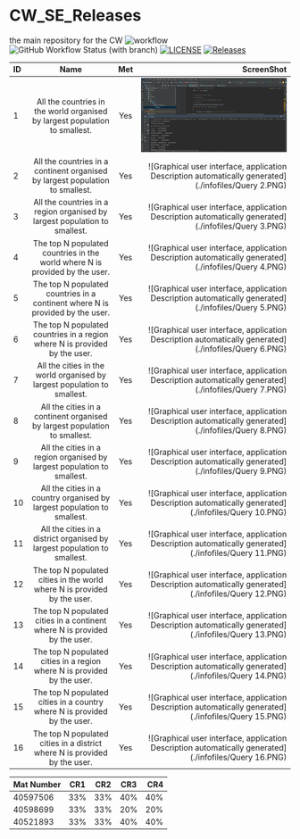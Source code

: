 # CW_SE_Releases
the main repository for the CW
![workflow](https://github.com/Jln2002/CW_SE_Releases/actions/workflows/main.yml/badge.svg)
![GitHub Workflow Status (with branch)](https://img.shields.io/github/actions/workflow/status/Jln2002/CW_SE_Releases/main.yml?branch=Developer)
[![LICENSE](https://img.shields.io/github/license/Jln2002/CW_SE_Releases.svg?style=flat-square)](https://github.com/<Jln2002>/CW_SE_Releases/blob/master/LICENSE)
[![Releases](https://img.shields.io/github/release/Jln2002/CW_SE_Releases/all.svg?style=flat-square)](https://github.com/<Jln2002>/CW_SE_Releases/releases)

| ID | Name | Met | ScreenShot |
|:---|:----:|:---:|-----------:|
| 1  | All the countries in the world organised by largest population to smallest.    | Yes | ![Graphical user interface, application Description automatically generated](./infofiles/Capture.PNG)|
| 2  |All the countries in a continent organised by largest population to smallest.    | Yes | ![Graphical user interface, application Description automatically generated](./infofiles/Query 2.PNG)|
| 3  | All the countries in a region organised by largest population to smallest.    | Yes | ![Graphical user interface, application Description automatically generated](./infofiles/Query 3.PNG)|
| 4  | The top N populated countries in the world where N is provided by the user.    | Yes | ![Graphical user interface, application Description automatically generated](./infofiles/Query 4.PNG)|
| 5  | The top N populated countries in a continent where N is provided by the user.    | Yes | ![Graphical user interface, application Description automatically generated](./infofiles/Query 5.PNG)|
| 6  | The top N populated countries in a region where N is provided by the user.    | Yes | ![Graphical user interface, application Description automatically generated](./infofiles/Query 6.PNG)|
| 7  | All the cities in the world organised by largest population to smallest. | Yes | ![Graphical user interface, application Description automatically generated](./infofiles/Query 7.PNG)|
| 8  | All the cities in a continent organised by largest population to smallest. | Yes | ![Graphical user interface, application Description automatically generated](./infofiles/Query 8.PNG)|
| 9  | All the cities in a region organised by largest population to smallest.    | Yes | ![Graphical user interface, application Description automatically generated](./infofiles/Query 9.PNG)|
| 10  | All the cities in a country organised by largest population to smallest.     | Yes | ![Graphical user interface, application Description automatically generated](./infofiles/Query 10.PNG)|
| 11  | All the cities in a district organised by largest population to smallest.     | Yes | ![Graphical user interface, application Description automatically generated](./infofiles/Query 11.PNG)|
| 12  | The top N populated cities in the world where N is provided by the user.     | Yes | ![Graphical user interface, application Description automatically generated](./infofiles/Query 12.PNG)|
| 13  | The top N populated cities in a continent where N is provided by the user.     | Yes | ![Graphical user interface, application Description automatically generated](./infofiles/Query 13.PNG)|
| 14  | The top N populated cities in a region where N is provided by the user.     | Yes | ![Graphical user interface, application Description automatically generated](./infofiles/Query 14.PNG)|
| 15  | The top N populated cities in a country where N is provided by the user.    | Yes | ![Graphical user interface, application Description automatically generated](./infofiles/Query 15.PNG)|
| 16  | The top N populated cities in a district where N is provided by the user.    | Yes | ![Graphical user interface, application Description automatically generated](./infofiles/Query 16.PNG)|



| Mat Number | CR1 | CR2 | CR3 | CR4 |
|:-----------|:---:|:---:|:---:|----:|
| 40597506  | 33% | 33% | 40% | 40% |
| 40598699 | 33% | 33% | 20% | 20% |
| 40521893 | 33% | 33% | 40% | 40% |

